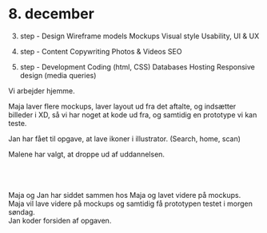 # 8. december

3. step - Design
Wireframe models
Mockups
Visual style
Usability, UI & UX

4. step - Content
Copywriting
Photos & Videos
SEO

5. step - Development
Coding (html, CSS)
Databases
Hosting
Responsive design (media queries)


Vi arbejder hjemme.

Maja laver flere mockups, laver layout ud fra det aftalte, og indsætter billeder i XD, så vi har noget at kode ud fra, og samtidig en prototype vi kan teste.

Jan har fået til opgave, at lave ikoner i illustrator. (Search, home, scan)

Malene har valgt, at droppe ud af uddannelsen.

<br>
<br>
<br>
Maja og Jan har siddet sammen hos Maja og lavet videre på mockups.

<br>
Maja vil lave videre på mockups og samtidig få prototypen testet i morgen søndag.
<br>
Jan koder forsiden af opgaven.


